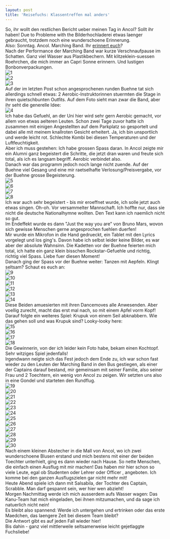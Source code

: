 ```yaml
---
layout: post
title: 'Reisefuchs: Klassentreffen mal anders'
---
```


So, ihr wollt den restlichen Bericht ueber meinen Tag in Ancol? Sollt ihr haben! Due to Probleme with the Bilderhochladerei etwas laenger gebraucht, trotzdem noch eine wunderschoene Erinnerung.  
Also: Sonntag. Ancol. Marching Band. Ihr [erinnert euch](http://fuchsgehtum.de/reisefuchs-bangin-ancol/)?  
Nach der Performance der Marching Band war kurze Verschnaufpause im Schatten. Ganz viel Wasser aus Plastikbechern. Mit klitzeklein-suessen Roehrchen, die mich immer an Capri Sonne erinnern. Und lustigen Bonbonverpackungen.   
![1](https://farm4.staticflickr.com/3859/14201007099_69f6a7bcf5_c.jpg)  
![2](https://farm3.staticflickr.com/2900/14369248211_65ff3e2837_c.jpg)  
![3](https://farm6.staticflickr.com/5318/14201061939_98a028864c_c.jpg)  
Auf der im letzten Post schon angesprochenen runden Buehne tat sich allerdings schnell etwas: 2 Aerobic-Instruktorinnen stuermten die Stage in ihren quietschbunten Outfits. Auf dem Foto sieht man zwar die Band, aber ihr seht die generelle Idee:  
![4](https://farm6.staticflickr.com/5077/14201063169_712ec0832f_c.jpg)  
Ich habe das Gefuehl, an der Uni hier wird sehr gern Aerobic gemacht, vor allem von etwas aelteren Leuten. Schon zwei Tage zuvor hatte ich zusammen mit einigen Angestellten auf dem Parkplatz so gesportelt und dabei alle mit meinem knallroten Gesicht erheitert. Ja, ich bin unsportlich und werde leicht rot. Schlechte Kombi bei diesen Temperaturen und der Luftfeuchtigkeit.  
Aber ich muss gestehen: Ich habe grossen Spass daran. In Ancol zeigte mir ein Alumni ganz begeistert die Schritte, die jetzt dran waren und freute sich total, als ich es langsam begriff. Aerobic verbindet also.  
Danach war das programm jedoch noch lange nicht zuende. Auf der Buehne viel Gesang und eine mir raetselhafte Verlosung/Preisvergabe, vor der Buehne grosse Begeisterung.  
![5](https://farm3.staticflickr.com/2921/14387814545_871c7221dc_c.jpg)  
![6](https://farm4.staticflickr.com/3869/14384462361_67106e8ed4_c.jpg)  
![7](https://farm3.staticflickr.com/2897/14384580491_37db32af17_c.jpg)  
![8](https://farm6.staticflickr.com/5236/14384462391_b98a78ebd8_c.jpg)  
Ich war auch sehr begeistert - bis mir eroeffnet wurde, ich solle jetzt auch etwas singen. Oh-oh. Vor versammelter Mannschaft. Ich hoffte nur, dass sie nicht die deutsche Nationalhymne wollten. Den Text kann ich naemlich nicht so gut.  
Im Endeffekt wurde es dann "Just the way you are" von Bruno Mars, wovon sich gewisse Menschen gerne angesprochen fuehlen duerfen!  
Mir wurde ein Mikrofon in die Hand gedrueckt, ein Tablet mit den Lyrics vorgelegt und los ging's. Davon habe ich selbst leider keine Bilder, es war aber der absolute Wahnsinn. Die Kadetten vor der Buehne feierten mich total, ich hatte ein ganz klein bisschen Rockstar-Gefuehle und richtig, richtig viel Spass. Liebe fuer diesen Moment!  
Danach ging der Spass vor der Buehne weiter: Tanzen mit Aepfeln. Klingt seltsam? Schaut es euch an:  
![9](https://farm3.staticflickr.com/2924/14407985783_a315347da1_c.jpg)  
![10](https://farm3.staticflickr.com/2940/14364813756_5d0f4a8420_c.jpg)  
![11](https://farm4.staticflickr.com/3866/14407987383_d3b9d90fa6_c.jpg)  
![12](https://farm4.staticflickr.com/3908/14407986383_10c4c22180_c.jpg)  
![13](https://farm4.staticflickr.com/3865/14407986743_ca05b975ea_c.jpg)  
![14](https://farm6.staticflickr.com/5516/14364814346_45e3a64e77_c.jpg)  
Diese Beiden amuesierten mit ihren Dancemoves alle Anwesenden. Aber voellig zurecht,  macht das erst mal nach, so mit einem Apfel vorm Kopf!  
Darauf folgte ein weiteres Spiel: Krupuk von einem Seil abknabbern. Wie das gehen soll und was Krupuk sind? Looky-looky here:  
![15](https://farm6.staticflickr.com/5480/14201281979_5a536be199_c.jpg)  
![16](https://farm4.staticflickr.com/3843/14201282399_9f8d2066e0_c.jpg)  
![17](https://farm6.staticflickr.com/5116/14201282629_734bfd9cba_c.jpg)  
![18](https://farm4.staticflickr.com/3921/14201282619_f464308eeb_c.jpg)  
Die Gewinnerin, von der ich leider kein Foto habe, bekam einen Kochtopf. Sehr witziges Spiel jedenfalls!  
Irgendwann neigte sich das Fest jedoch dem Ende zu, ich war schon fast wieder zu den Leuten der Marching Band in den Bus gestiegen, als einer der Captains darauf bestand, mir gemeinsam mit seiner Familie, also seiner Frau und 2 Toechtern, ein wenig von Ancol zu zeigen. Wir setzten uns also in eine Gondel und starteten den Rundflug.  
![19](https://farm3.staticflickr.com/2911/14384581291_372aa8113f_c.jpg)  
![20](https://farm6.staticflickr.com/5579/14201627290_2fd7f63104_c.jpg)  
![21](https://farm3.staticflickr.com/2900/14384611761_be358684dc_c.jpg)  
![22](https://farm6.staticflickr.com/5508/14384612141_c2fd3d3052_c.jpg)  
![23](https://farm6.staticflickr.com/5503/14201626550_0b150a8ddd_c.jpg)  
![24](https://farm4.staticflickr.com/3869/14384611771_308744a5e0_c.jpg)  
![25](https://farm4.staticflickr.com/3894/14201626370_f212ec4cf8_c.jpg)  
![26](https://farm4.staticflickr.com/3914/14384612371_c56852ba19_c.jpg)  
![27](https://farm6.staticflickr.com/5192/14201626810_14c1965c0a_c.jpg)  
![28](https://farm4.staticflickr.com/3925/14201627310_a06a8ac285_c.jpg)  
![29](https://farm3.staticflickr.com/2936/14201627020_9406e62a19_c.jpg)  
![30](https://farm3.staticflickr.com/2922/14384612401_44212d334c_c.jpg)  
Nach einem kleinen Abstecher in die Mall von Ancol, wo ich zwei wunderschoene Blusen erstand und mich bestens mit einer der beiden Toechter unterhielt, ging es dann wieder nach Hause. So nette Menschen, die einfach einen Ausflug mit mir machen! Das haben mir hier schon so viele Leute, egal ob Studenten oder Lehrer oder Officer , angeboten. Ich komme bei den ganzen Ausflugszielen gar nicht mehr mit!  
Heute Abend spiele ich dann mit Salsabila, der Tochter des Captain, Scrabble. Man darf gespannt sein, wer hier wen abzieht!  
Morgen Nachmittag werde ich mich ausserdem aufs Wasser wagen: Das Kanu-Team hat mich eingeladen, bei ihnen mitzumachen, und da sage ich natuerlich nicht nein!  
Es bleibt also spannend: Werde ich untergehen und ertrinken oder das erste Maedchen, das laengere Zeit bei diesem Team bleibt?  
Die Antwort gibt es auf jeden Fall wieder hier!  
Bis dahin - ganz viel mittlerweile seltsamerweise leicht gejetlaggte Fuchsliebe!


